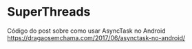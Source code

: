 # SuperThreads
Código do post sobre como usar AsyncTask no Android https://dragaosemchama.com/2017/06/asynctask-no-android/
